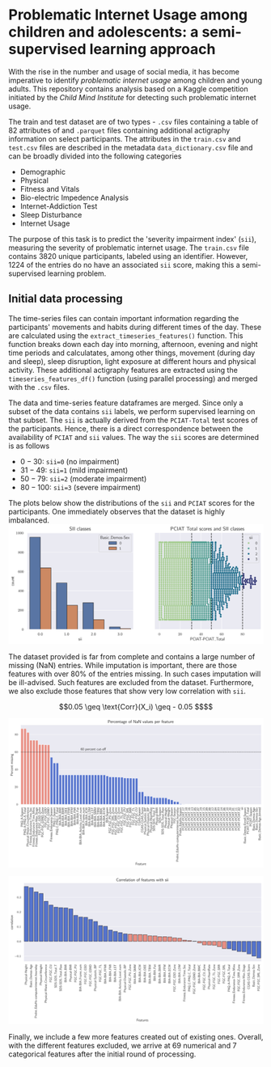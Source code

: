  # Problematic Internet Usage among children and adolescents: a semi-supervised learning approach

With the rise in the number and usage of social media, it has become imperative to identify *problematic internet usage* among children and young adults. This repository contains analysis based on a Kaggle competition initiated by the *Child Mind Institute* for detecting such problematic internet usage.

The train and test dataset are of two types - ```.csv``` files containing a table of $82$ attributes of  and ```.parquet``` files containing additional actigraphy information on select participants. The attributes in the ```train.csv``` and ```test.csv``` files are described in the metadata ```data_dictionary.csv``` file and can be broadly divided into the following categories

* Demographic
* Physical
* Fitness and Vitals
* Bio-electric Impedence Analysis
* Internet-Addiction Test
* Sleep Disturbance
* Internet Usage

The purpose of this task is to predict the 'severity impairment index' (```sii```), measuring the severity of problematic internet usage. The ```train.csv``` file contains $3820$ unique participants, labeled using an identifier. However, $1224$ of the entries do no have an associated ```sii``` score, making this a semi-supervised learning problem.
## Initial data processing
The time-series files can contain important information regarding the participants' movements and habits during different times of the day. These are calculated using the ```extract_timeseries_features()``` function. This function breaks down each day into morning, afternoon, evening and night time periods and calculatates, among other things, movement (during day and sleep), sleep disruption, light exposure at different hours and physical activity. These additional actigraphy features are extracted using the ```timeseries_features_df()``` function (using parallel processing) and merged with the ```.csv``` files. 

The data and time-series feature dataframes are merged. Since only a subset of the data contains ```sii``` labels, we perform supervised learning on that subset. The ```sii``` is actually derived from the ```PCIAT-Total``` test scores of the participants. Hence, there is a direct correspondence between the availability of ```PCIAT``` and ```sii``` values. The way the ```sii``` scores are determined is as follows
* $0 - 30$: ```sii=0``` (no impairment)
* $31 - 49$: ```sii=1``` (mild impairment)
* $50 - 79$: ```sii=2``` (moderate impairment)
* $80 - 100$: ```sii=3``` (severe impairment)

The plots below show the distributions of the ```sii``` and ```PCIAT``` scores for the participants. One immediately observes that the dataset is highly imbalanced.
![sii_image](./images/sii_class.png)

The dataset provided is far from complete and contains a large number of missing (NaN) entries. While imputation is important, there are those features with over $80\%$ of the entries missing. In such cases imputation will be ill-advised. Such features are excluded from the dataset. Furthermore, we also exclude those features that show very low correlation with ```sii```. 
```math 
0.05 \geq \text{Corr}(X_i) \geq - 0.05 $$
```
![nan_image](./images/nan_percent.png)

![correlation_image](./images/correlations.png)

Finally, we include a few more features created out of existing ones. Overall, with the different features excluded, we arrive at $69$ numerical and $7$ categorical features after the initial round of processing.
